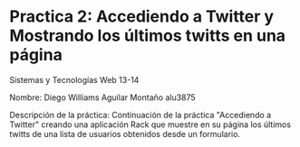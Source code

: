 Practica 2: Accediendo a Twitter y Mostrando los últimos twitts en una página
=============================================================================
Sistemas y Tecnologías Web 13-14


Nombre: Diego Williams Aguilar Montaño
alu3875

Descripción de la práctica:
Continuación de la práctica "Accediendo a Twitter" creando una aplicación Rack que muestre en su página los últimos twitts de una lista de usuarios obtenidos desde un formulario.
